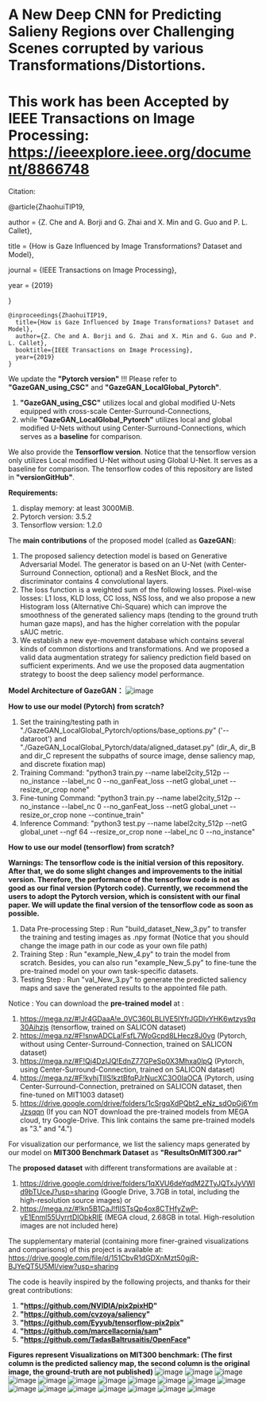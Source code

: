 # A New Deep CNN for Predicting Salieny Regions over Challenging Scenes corrupted by various Transformations/Distortions.

# This work has been Accepted by IEEE Transactions on Image Processing: https://ieeexplore.ieee.org/document/8866748


Citation:

@article{ZhaohuiTIP19,

author = {Z. Che and A. Borji and G. Zhai and X. Min and G. Guo and P. L. Callet},

title = {How is Gaze Influenced by Image Transformations? Dataset and Model},

journal = {IEEE Transactions on Image Processing},

year = {2019}

}

```
@inproceedings{ZhaohuiTIP19,
  title={How is Gaze Influenced by Image Transformations? Dataset and Model},
  author={Z. Che and A. Borji and G. Zhai and X. Min and G. Guo and P. L. Callet},  
  booktitle={IEEE Transactions on Image Processing},
  year={2019}
}
```


We update the  **"Pytorch version"** !!! Please refer to **"GazeGAN_using_CSC"** and **"GazeGAN_LocalGlobal_Pytorch"**.
1. **"GazeGAN_using_CSC"** utilizes local and global modified U-Nets equipped with cross-scale Center-Surround-Connections, 
2. while **"GazeGAN_LocalGlobal_Pytorch"** utilizes local and global modified U-Nets without using Center-Surround-Connections, which serves as a **baseline** for comparison.

We also provide the **Tensorflow version**. Notice that the tensorflow version only utilizes Local modified U-Net without using Global U-Net.
It serves as a baseline for comparison.
The tensorflow codes of this repository are listed in **"versionGitHub"**.

**Requirements:**
1. display memory: at least 3000MiB.
2. Pytorch version: 3.5.2
3. Tensorflow version: 1.2.0

The **main contributions** of the proposed model (called as **GazeGAN**):
1. The proposed saliency detection model is based on Generative Adversarial Model. The generator is based on an U-Net (with Center-Surround Connection, optional) and a ResNet Block, and the discriminator contains 4 convolutional layers. 
2. The loss function is a weighted sum of the following losses. Pixel-wise losses: L1 loss, KLD loss, CC loss, NSS loss, and we also propose a new  Histogram loss (Alternative Chi-Square) which can improve the smoothness of the generated saliency maps (tending to the ground truth human gaze maps), and has the higher correlation with the popular sAUC metric.
3. We establish a new eye-movement database which contains several kinds of common distortions and transformations. And we proposed a valid data augmentation strategy for saliency prediction field based on sufficient experiments. And we use the proposed data augmentation strategy to boost the deep saliency model performance.


**Model Architecture of GazeGAN：**
![image](https://github.com/CZHQuality/Sal-CFS-GAN/blob/master/ModelArchi11.jpg)

 
**How to use our model (Pytorch) from scratch?**
1. Set the training/testing path in "./GazeGAN_LocalGlobal_Pytorch/options/base_options.py" ('--dataroot') and "./GazeGAN_LocalGlobal_Pytorch/data/aligned_dataset.py" (dir_A, dir_B and dir_C represent the subpaths of source image, dense saliency map, and discrete fixation map)
2. Training Command: "python3 train.py --name label2city_512p --no_instance --label_nc 0 --no_ganFeat_loss --netG global_unet --resize_or_crop none"
3. Fine-tuning Command: "python3 train.py --name label2city_512p --no_instance --label_nc 0 --no_ganFeat_loss --netG global_unet --resize_or_crop none --continue_train"
4. Inference Command: "python3 test.py --name label2city_512p --netG global_unet --ngf 64 --resize_or_crop none --label_nc 0 --no_instance"

**How to use our model (tensorflow) from scratch?**

**Warnings: The tensorflow code is the initial version of this repository. After that, we do some slight changes and improvements to the initial version. Therefore, the performance of the tensorflow code is not as good as our final version (Pytorch code). Currently, we recommend the users to adopt the Pytorch version, which is consistent with our final paper. We will update the final version of the tensorflow code as soon as possible.**

1. Data Pre-processing Step : Run "build_dataset_New_3.py" to transfer the training and testing images as .npy format (Notice that you should change the image path in our code as your own file path)
2. Training Step : Run "example_New_4.py" to train the model from scratch. Besides, you can also run "example_New_5.py" to fine-tune the pre-trained model on your own task-specific datasets.
3. Testing Step : Run "val_New_3.py" to generate the predicted saliency maps and save the generated results to the appointed file path.

Notice : You can download the **pre-trained model** at : 

1. https://mega.nz/#!Jr4GDaaA!e_0VC360LBLIVE5lYfrJGDlvYHK6wtzys9q30Aihzjs (tensorflow, trained on SALICON dataset)
2. https://mega.nz/#F!snwADCLa!FsfL7WoGcpd8LHecz8J0vg (Pytorch, without using Center-Surround-Connection,  trained on SALICON dataset)
3. https://mega.nz/#F!Qj4DzIJQ!EdnZ77GPeSp0X3Mhxa0lpQ (Pytorch, using Center-Surround-Connection,  trained on SALICON dataset)
4. https://mega.nz/#F!kyhjTIIS!kztBfqPJrNucXC3O0IaOCA (Pytorch, using Center-Surround-Connection,  pretrained on SALICON dataset, then fine-tuned on MIT1003 dataset)
5. https://drive.google.com/drive/folders/1cSrgqXdPQbt2_eNz_sdOpGj6YmJzsqqn (If you can NOT download the pre-trained models from MEGA cloud, try Google-Drive. This link contains the same pre-trained models as "3." and "4.")

For visualization our performance, we list the saliency maps generated by our model on **MIT300 Benchmark Dataset** as **"ResultsOnMIT300.rar"**

The **proposed dataset** with different transformations are available at : 
1. https://drive.google.com/drive/folders/1qXVU6deYqdM2ZTyJQTxJyVWId9bTUceJ?usp=sharing    (Google Drive, 3.7GB in total, including the high-resolution source images)
or
2. https://mega.nz/#!kn5B1CaJ!fIISTsQp4ox8CTHfyZwP-yE1Enml55UyrrtDlObkRlE    (MEGA cloud, 2.68GB in total. High-resolution images are not included here)



The supplementary material (containing more finer-grained visualizations and comparisons) of this project is available at: 
https://drive.google.com/file/d/151CbvR1dGDXnMzt50gjR-BJYeQT5U5Ml/view?usp=sharing

The code is heavily inspired by the following projects, and thanks for their great contributions:

1. **"https://github.com/NVIDIA/pix2pixHD"**
2. **"https://github.com/cvzoya/saliency"** 
3. **"https://github.com/Eyyub/tensorflow-pix2pix"** 
4. **"https://github.com/marcellacornia/sam"**   
5. **"https://github.com/TadasBaltrusaitis/OpenFace"**

**Figures represent Visualizations on MIT300 benchmark: (The first column is the predicted saliency map, the second column is the original image, the ground-truth are not published)**
![image](https://github.com/CZHQuality/Sal-CFS-GAN/blob/master/Screenshot_1.jpg)
![image](https://github.com/CZHQuality/Sal-CFS-GAN/blob/master/Screenshot_2.jpg)
![image](https://github.com/CZHQuality/Sal-CFS-GAN/blob/master/Screenshot_3.jpg)
![image](https://github.com/CZHQuality/Sal-CFS-GAN/blob/master/Screenshot_4.jpg)
![image](https://github.com/CZHQuality/Sal-CFS-GAN/blob/master/Screenshot_6.jpg)
![image](https://github.com/CZHQuality/Sal-CFS-GAN/blob/master/Screenshot_7.jpg)
![image](https://github.com/CZHQuality/Sal-CFS-GAN/blob/master/Screenshot_8.jpg)
![image](https://github.com/CZHQuality/Sal-CFS-GAN/blob/master/Screenshot_9.jpg)
![image](https://github.com/CZHQuality/Sal-CFS-GAN/blob/master/Screenshot_10.jpg)
![image](https://github.com/CZHQuality/Sal-CFS-GAN/blob/master/Screenshot_11.jpg)
![image](https://github.com/CZHQuality/Sal-CFS-GAN/blob/master/Screenshot_12.jpg)
![image](https://github.com/CZHQuality/Sal-CFS-GAN/blob/master/Screenshot_13.jpg)
![image](https://github.com/CZHQuality/Sal-CFS-GAN/blob/master/Screenshot_14.jpg)
![image](https://github.com/CZHQuality/Sal-CFS-GAN/blob/master/Screenshot_15.jpg)
![image](https://github.com/CZHQuality/Sal-CFS-GAN/blob/master/Screenshot_16.jpg)
![image](https://github.com/CZHQuality/Sal-CFS-GAN/blob/master/Screenshot_17.jpg)
![image](https://github.com/CZHQuality/Sal-CFS-GAN/blob/master/Screenshot_18.jpg)
![image](https://github.com/CZHQuality/Sal-CFS-GAN/blob/master/Screenshot_19.jpg)

 
